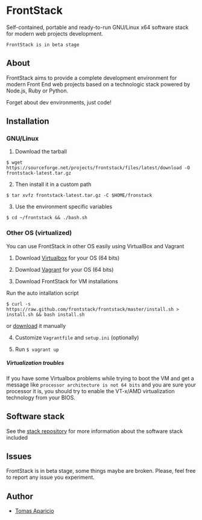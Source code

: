 # FrontStack

Self-contained, portable and ready-to-run GNU/Linux x64 software stack for modern web projects development.

`FrontStack is in beta stage`

## About

FrontStack aims to provide a complete development environment for 
modern Front End web projects based on a technologic stack powered by Node.js, Ruby or Python.

Forget about dev environments, just code!

## Installation

### GNU/Linux

1. Download the tarball
```
$ wget https://sourceforge.net/projects/frontstack/files/latest/download -O frontstack-latest.tar.gz
```

2. Then install it in a custom path
```
$ tar xvfz frontstack-latest.tar.gz -C $HOME/fronstack
```

3. Use the environment specific variables
```
$ cd ~/frontstack && ./bash.sh
```

### Other OS (virtualized)

You can use FrontStack in other OS easily using VirtualBox and Vagrant

1. Download [Virtualbox](https://www.virtualbox.org/wiki/Downloads) for your OS (64 bits)

2. Download [Vagrant](http://downloads.vagrantup.com/) for your OS (64 bits)

3. Download FrontStack for VM installations

  Run the auto intallation script
  ```
  $ curl -s https://raw.github.com/frontstack/frontstack/master/install.sh > install.sh && bash install.sh
  ```

  or [download](https://github.com/frontstack/vagrant/archive/master.zip) it manually

4. Customize `Vagrantfile` and `setup.ini` (optionally)

5. Run `$ vagrant up`

##### Virtualization troubles

If you have some Virtualbox problems while trying to boot the VM and get a message like 
`processor architecture is not 64 bits` and you are sure your processor it is, you should 
try to enable the VT-x/AMD virtualization technology from your BIOS.

## Software stack

See the [stack repository](https://github.com/frontstack/stack) for more information about the software stack included

## Issues 

FrontStack is in beta stage, some things maybe are broken.
Please, feel free to report any issue you experiment.

## Author

* [Tomas Aparicio](https://github.com/h2non) 
